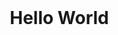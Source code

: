 # <!DOCTYPE html>

# <html>

# <head>

# &nbsp;   <title>Hello World</title>

# </head>

# <body>

# &nbsp;   Hello World

# </body>

# </html>

# 

